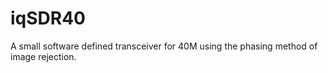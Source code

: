 # iqSDR40
A small software defined transceiver for 40M using the phasing method of image rejection.
